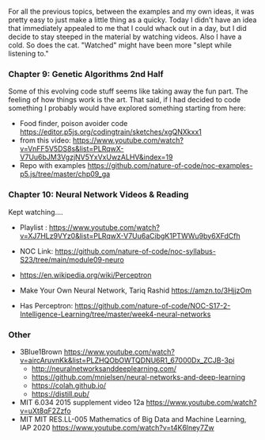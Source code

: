 For all the previous topics, between the examples and my own ideas, it was pretty easy to just make a little thing as a quicky. Today I didn't have an idea that immediately appealed to me that I could whack out in a day, but I did decide to stay steeped in the material by watching videos. Also I have a cold. So does the cat. "Watched" might have been more "slept while listening to."

### Chapter 9: Genetic Algorithms 2nd Half 

Some of this evolving code stuff seems like taking away the fun part. The feeling of how things work is the art. That said, if I had decided to code something I probably would have explored something starting from here:

- Food finder, poison avoider code https://editor.p5js.org/codingtrain/sketches/xgQNXkxx1
- from this video: https://www.youtube.com/watch?v=VnFF5V5DS8s&list=PLRqwX-V7Uu6bJM3VgzjNV5YxVxUwzALHV&index=19
- Repo with examples https://github.com/nature-of-code/noc-examples-p5.js/tree/master/chp09_ga

### Chapter 10: Neural Network Videos & Reading

Kept watching....

- Playlist : <https://www.youtube.com/watch?v=XJ7HLz9VYz0&list=PLRqwX-V7Uu6aCibgK1PTWWu9by6XFdCfh>
- NOC Link: <https://github.com/nature-of-code/noc-syllabus-S23/tree/main/module09-neuro>

- <https://en.wikipedia.org/wiki/Perceptron>
- Make Your Own Neural Network, Tariq Rashid <https://amzn.to/3HjjzOm>
- Has Perceptron: <https://github.com/nature-of-code/NOC-S17-2-Intelligence-Learning/tree/master/week4-neural-networks>

### Other

- 3Blue1Brown <https://www.youtube.com/watch?v=aircAruvnKk&list=PLZHQObOWTQDNU6R1_67000Dx_ZCJB-3pi>
    - <http://neuralnetworksanddeeplearning.com/>
    - <https://github.com/mnielsen/neural-networks-and-deep-learning>
    - <https://colah.github.io/>
    - <https://distill.pub/>
- MIT 6.034 2015 supplement video 12a <https://www.youtube.com/watch?v=uXt8qF2Zzfo>
- MIT MIT RES.LL-005 Mathematics of Big Data and Machine Learning, IAP 2020 <https://www.youtube.com/watch?v=t4K6lney7Zw>